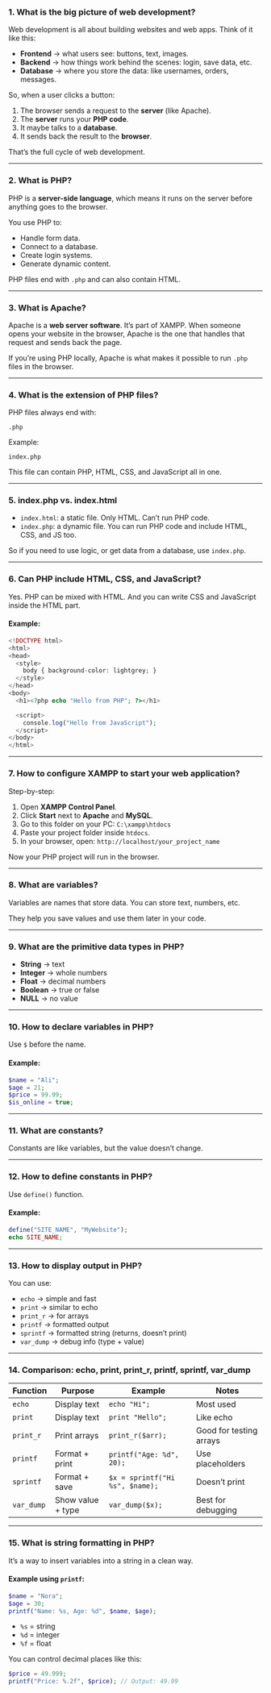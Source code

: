 

###  **1. What is the big picture of web development?**

Web development is all about building websites and web apps. Think of it like this:

* **Frontend** → what users see: buttons, text, images.
* **Backend** → how things work behind the scenes: login, save data, etc.
* **Database** → where you store the data: like usernames, orders, messages.

So, when a user clicks a button:

1. The browser sends a request to the **server** (like Apache).
2. The **server** runs your **PHP code**.
3. It maybe talks to a **database**.
4. It sends back the result to the **browser**.

That’s the full cycle of web development.

---

###  **2. What is PHP?**

PHP is a **server-side language**, which means it runs on the server before anything goes to the browser.

You use PHP to:

* Handle form data.
* Connect to a database.
* Create login systems.
* Generate dynamic content.

PHP files end with `.php` and can also contain HTML.

---

###  **3. What is Apache?**

Apache is a **web server software**. It’s part of XAMPP. When someone opens your website in the browser, Apache is the one that handles that request and sends back the page.

If you’re using PHP locally, Apache is what makes it possible to run `.php` files in the browser.

---

###  **4. What is the extension of PHP files?**

PHP files always end with:

```
.php
```

Example:

```
index.php
```

This file can contain PHP, HTML, CSS, and JavaScript all in one.

---

###  **5. index.php vs. index.html**

* `index.html`: a static file. Only HTML. Can’t run PHP code.
* `index.php`: a dynamic file. You can run PHP code and include HTML, CSS, and JS too.

So if you need to use logic, or get data from a database, use `index.php`.

---

###  **6. Can PHP include HTML, CSS, and JavaScript?**

Yes. PHP can be mixed with HTML. And you can write CSS and JavaScript inside the HTML part.

#### Example:

```php
<!DOCTYPE html>
<html>
<head>
  <style>
    body { background-color: lightgrey; }
  </style>
</head>
<body>
  <h1><?php echo "Hello from PHP"; ?></h1>

  <script>
    console.log("Hello from JavaScript");
  </script>
</body>
</html>
```

---

###  **7. How to configure XAMPP to start your web application?**

Step-by-step:

1. Open **XAMPP Control Panel**.
2. Click **Start** next to **Apache** and **MySQL**.
3. Go to this folder on your PC:
   `C:\xampp\htdocs`
4. Paste your project folder inside `htdocs`.
5. In your browser, open:
   `http://localhost/your_project_name`

Now your PHP project will run in the browser.

---

###  **8. What are variables?**

Variables are names that store data. You can store text, numbers, etc.

They help you save values and use them later in your code.

---

###  **9. What are the primitive data types in PHP?**

* **String** → text
* **Integer** → whole numbers
* **Float** → decimal numbers
* **Boolean** → true or false
* **NULL** → no value

---

###  **10. How to declare variables in PHP?**

Use `$` before the name.

#### Example:

```php
$name = "Ali";
$age = 21;
$price = 99.99;
$is_online = true;
```

---

###  **11. What are constants?**

Constants are like variables, but the value doesn’t change.

---

###  **12. How to define constants in PHP?**

Use `define()` function.

#### Example:

```php
define("SITE_NAME", "MyWebsite");
echo SITE_NAME;
```

---

###  **13. How to display output in PHP?**

You can use:

* `echo` → simple and fast
* `print` → similar to echo
* `print_r` → for arrays
* `printf` → formatted output
* `sprintf` → formatted string (returns, doesn’t print)
* `var_dump` → debug info (type + value)

---

###  **14. Comparison: echo, print, print\_r, printf, sprintf, var\_dump**

| Function   | Purpose           | Example                         | Notes                   |
| ---------- | ----------------- | ------------------------------- | ----------------------- |
| `echo`     | Display text      | `echo "Hi";`                    | Most used               |
| `print`    | Display text      | `print "Hello";`                | Like echo               |
| `print_r`  | Print arrays      | `print_r($arr);`                | Good for testing arrays |
| `printf`   | Format + print    | `printf("Age: %d", 20);`        | Use placeholders        |
| `sprintf`  | Format + save     | `$x = sprintf("Hi %s", $name);` | Doesn’t print           |
| `var_dump` | Show value + type | `var_dump($x);`                 | Best for debugging      |

---

###  **15. What is string formatting in PHP?**

It’s a way to insert variables into a string in a clean way.

#### Example using `printf`:

```php
$name = "Nora";
$age = 30;
printf("Name: %s, Age: %d", $name, $age);
```

* `%s` = string
* `%d` = integer
* `%f` = float

You can control decimal places like this:

```php
$price = 49.999;
printf("Price: %.2f", $price); // Output: 49.99
```

